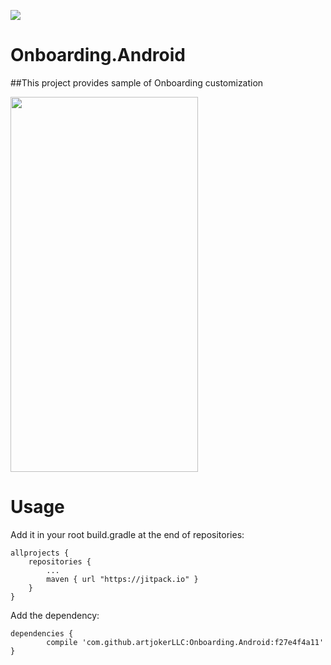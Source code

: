 [![](https://jitpack.io/v/artjokerLLC/Onboarding.Android.svg)](https://jitpack.io/#artjokerLLC/Onboarding.Android)

# Onboarding.Android

##This project provides sample of Onboarding customization 


<img src="https://github.com/artjokerLLC/Onboarding.Android/blob/master/onboarding-sample.gif?raw=true" width="300" height="600" />

# Usage 
Add it in your root build.gradle at the end of repositories:

    allprojects {
		repositories {
			...
			maven { url "https://jitpack.io" }
		}
	}
	
Add the dependency:

	dependencies {
	        compile 'com.github.artjokerLLC:Onboarding.Android:f27e4f4a11'
	}
